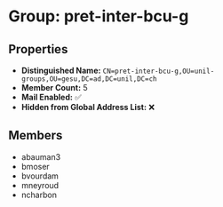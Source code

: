 # Group: pret-inter-bcu-g

## Properties

- **Distinguished Name:** `CN=pret-inter-bcu-g,OU=unil-groups,OU=gesu,DC=ad,DC=unil,DC=ch`
- **Member Count:** 5
- **Mail Enabled:** ✅
- **Hidden from Global Address List:** ❌

## Members

- abauman3
- bmoser
- bvourdam
- mneyroud
- ncharbon
